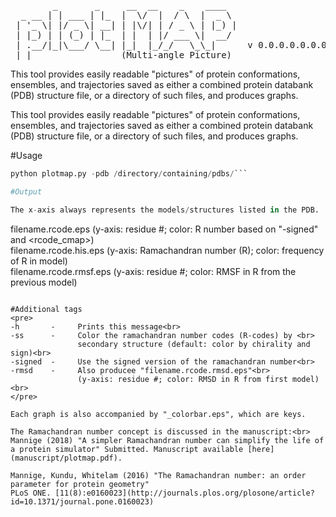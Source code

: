 <pre>        _       _     __  __    _    ____  
  _ __ | | ___ | |_  |  \/  |  / \  |  _ \ 
 | '_ \| |/ _ \| __| | |\/| | / _ \ | |_) |
 | |_) | | (_) | |_  | |  | |/ ___ \|  __/ 
 | .__/|_|\___/ \__| |_|  |_/_/   \_\_|      v 0.0.0.0.0.0.0...
 |_|                 (Multi-angle Picture)
</pre>
This tool provides easily readable "pictures" of protein conformations, 
ensembles, and trajectories saved as either a combined protein databank 
(PDB) structure file, or a directory of such files, and produces graphs.

This tool provides easily readable "pictures" of protein conformations, 
ensembles, and trajectories saved as either a combined protein databank 
(PDB) structure file, or a directory of such files, and produces graphs.

#Usage
```python plotmap.py -pdb ProteinDatabankStructureFilename.pdb
python plotmap.py -pdb /directory/containing/pdbs/```

#Output 

The x-axis always represents the models/structures listed in the PDB.
```
filename.rcode.eps      (y-axis: residue #; color: R number based on "-signed" and <rcode_cmap>)<br>
filename.rcode.his.eps  (y-axis: Ramachandran number (R); color: frequency of R in model)<br>
filename.rcode.rmsf.eps (y-axis: residue #; color: RMSF in R from the previous model)<br>
```

#Additional tags
<pre>
-h       -     Prints this message<br>
-ss      -     Color the ramachandran number codes (R-codes) by <br>
               secondary structure (default: color by chirality and sign)<br>
-signed  -     Use the signed version of the ramachandran number<br>
-rmsd    -     Also producee "filename.rcode.rmsd.eps"<br>
               (y-axis: residue #; color: RMSD in R from first model)<br>
</pre>

Each graph is also accompanied by "_colorbar.eps", which are keys.

The Ramachandran number concept is discussed in the manuscript:<br>
Mannige (2018) "A simpler Ramachandran number can simplify the life of a protein simulator" Submitted. Manuscript available [here](manuscript/plotmap.pdf).

Mannige, Kundu, Whitelam (2016) "The Ramachandran number: an order parameter for protein geometry" 
PLoS ONE. [11(8):e0160023](http://journals.plos.org/plosone/article?id=10.1371/journal.pone.0160023)
